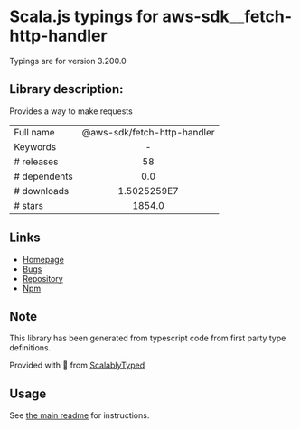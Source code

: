 
# Scala.js typings for aws-sdk__fetch-http-handler

Typings are for version 3.200.0

## Library description:
Provides a way to make requests

|                    |                 |
| ------------------ | :-------------: |
| Full name          | @aws-sdk/fetch-http-handler |
| Keywords           | - |
| # releases         | 58 |
| # dependents       | 0.0 |
| # downloads        | 1.5025259E7 |
| # stars            | 1854.0 |

## Links
- [Homepage](https://github.com/aws/aws-sdk-js-v3/tree/main/packages/fetch-http-handler)
- [Bugs](https://github.com/aws/aws-sdk-js-v3/issues)
- [Repository](https://github.com/aws/aws-sdk-js-v3)
- [Npm](https://www.npmjs.com/package/%40aws-sdk%2Ffetch-http-handler)
    


## Note
This library has been generated from typescript code from first party type definitions.

Provided with :purple_heart: from [ScalablyTyped](https://github.com/oyvindberg/ScalablyTyped)

## Usage
See [the main readme](../../readme.md) for instructions.


